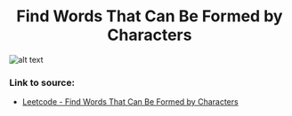 <h1 align="center">Find Words That Can Be Formed by Characters</h1>

![alt text](https://images2.imgbox.com/15/8a/KWP8pDFN_o.png?raw=true)

### Link to source: 
- <a href="https://leetcode.com/problems/find-words-that-can-be-formed-by-characters/">Leetcode - Find Words That Can Be Formed by Characters</a>

